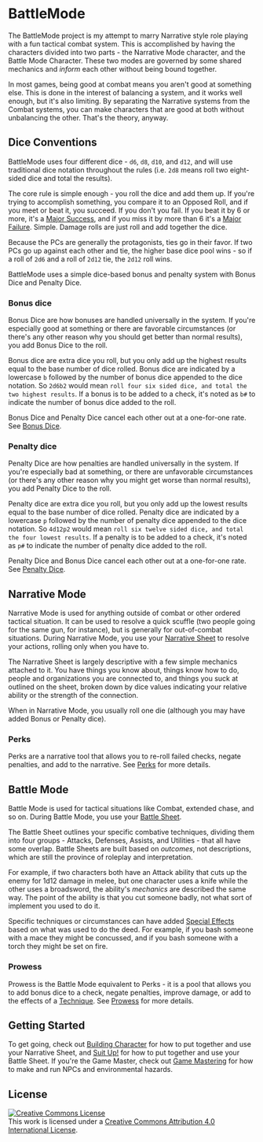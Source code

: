 # BattleMode

The BattleMode project is my attempt to marry Narrative style role playing with a fun tactical combat system. This is accomplished by having the characters divided into two parts - the Narrative Mode character, and the Battle Mode Character. These two modes are governed by some shared mechanics and _inform_ each other without being bound together.

In most games, being good at combat means you aren't good at something else. This is done in the interest of balancing a system, and it works well enough, but it's also limiting. By separating the Narrative systems from the Combat systems, you can make characters that are good at both without unbalancing the other. That's the theory, anyway.

## Dice Conventions

BattleMode uses four different dice - `d6`, `d8`, `d10`, and `d12`, and will use traditional dice notation throughout the rules (i.e. `2d8` means roll two eight-sided dice and total the results).

The core rule is simple enough - you roll the dice and add them up. If you're trying to accomplish something, you compare it to an Opposed Roll, and if you meet or beat it, you succeed. If you don't you fail. If you beat it by 6 or more, it's a [Major Success](MajorSuccess.md), and if you miss it by more than 6 it's a [Major Failure](MajorFailure.md). Simple. Damage rolls are just roll and add together the dice.

Because the PCs are generally the protagonists, ties go in their favor. If two PCs go up against each other and tie, the higher base dice pool wins - so if a roll of `2d6` and a roll of `2d12` tie, the `2d12` roll wins.

BattleMode uses a simple dice-based bonus and penalty system with Bonus Dice and Penalty Dice.

### Bonus dice

Bonus Dice are how bonuses are handled universally in the system. If you're especially good at something or there are favorable circumstances (or there's any other reason why you should get better than normal results), you add Bonus Dice to the roll.

Bonus dice are extra dice you roll, but you only add up the highest results equal to the base number of dice rolled. Bonus dice are indicated by a lowercase `b` followed by the number of bonus dice appended to the dice notation. So `2d6b2` would mean `roll four six sided dice, and total the two highest results`. If a bonus is to be added to a check, it's noted as `b#` to indicate the number of bonus dice added to the roll.

Bonus Dice and Penalty Dice cancel each other out at a one-for-one rate. See [Bonus Dice](BonusDice.md).

### Penalty dice

Penalty Dice are how penalties are handled universally in the system. If you're especially bad at something, or there are unfavorable circumstances (or there's any other reason why you might get worse than normal results), you add Penalty Dice to the roll.

Penalty dice are extra dice you roll, but you only add up the lowest results equal to the base number of dice rolled. Penalty dice are indicated by a lowercase `p` followed by the number of penalty dice appended to the dice notation. So `4d12p2` would mean `roll six twelve sided dice, and total the four lowest results`. If a penalty is to be added to a check, it's noted as `p#` to indicate the number of penalty dice added to the roll.

Penalty Dice and Bonus Dice cancel each other out at a one-for-one rate. See [Penalty Dice](PenaltyDice.md).

## Narrative Mode

Narrative Mode is used for anything outside of combat or other ordered tactical situation. It can be used to resolve a quick scuffle (two people going for the same gun, for instance), but is generally for out-of-combat situations. During Narrative Mode, you use your [Narrative Sheet](NarrativeSheet.md) to resolve your actions, rolling only when you have to.

The Narrative Sheet is largely descriptive with a few simple mechanics attached to it. You have things you know about, things know how to do, people and organizations you are connected to, and things you suck at outlined on the sheet, broken down by dice values indicating your relative ability or the strength of the connection.

When in Narrative Mode, you usually roll one die (although you may have added Bonus or Penalty dice).

### Perks

Perks are a narrative tool that allows you to re-roll failed checks, negate penalties, and add to the narrative. See [Perks](Perks.md) for more details.

## Battle Mode

Battle Mode is used for tactical situations like Combat, extended chase, and so on. During Battle Mode, you use your [Battle Sheet](BattleSheet.md).

The Battle Sheet outlines your specific combative techniques, dividing them into four groups - Attacks, Defenses, Assists, and Utilities - that all have some overlap. Battle Sheets are built based on _outcomes_, not descriptions, which are still the province of roleplay and interpretation.

For example, if two characters both have an Attack ability that cuts up the enemy for 1d12 damage in melee, but one character uses a knife while the other uses a broadsword, the ability's _mechanics_ are described the same way. The point of the ability is that you cut someone badly, not what sort of implement you used to do it.

Specific techniques or circumstances can have added [Special Effects](SpecialEffects.md) based on what was used to do the deed. For example, if you bash someone with a mace they might be concussed, and if you bash someone with a torch they might be set on fire.

### Prowess

Prowess is the Battle Mode equivalent to Perks - it is a pool that allows you to add bonus dice to a check, negate penalties, improve damage, or add to the effects of a [Technique](Techniques.md). See [Prowess](Prowess.md) for more details.

## Getting Started

To get going, check out [Building Character](BuildingCharacter.md) for how to put together and use your Narrative Sheet, and [Suit Up!](SuitUp.md) for how to put together and use your Battle Sheet. If you're the Game Master, check out [Game Mastering](GMing.md) for how to make and run NPCs and environmental hazards.

## License

[![Creative Commons License](https://i.creativecommons.org/l/by/4.0/80x15.png)](http://creativecommons.org/licenses/by/4.0/)<br>
This work is licensed under a [Creative Commons Attribution 4.0 International License](http://creativecommons.org/licenses/by/4.0/).

